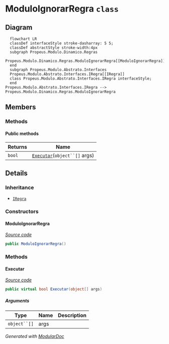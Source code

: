 # ModuloIgnorarRegra `class`

## Diagram
```mermaid
  flowchart LR
  classDef interfaceStyle stroke-dasharray: 5 5;
  classDef abstractStyle stroke-width:4px
  subgraph Propeus.Modulo.Dinamico.Regras
  Propeus.Modulo.Dinamico.Regras.ModuloIgnorarRegra[[ModuloIgnorarRegra]]
  end
  subgraph Propeus.Modulo.Abstrato.Interfaces
  Propeus.Modulo.Abstrato.Interfaces.IRegra[[IRegra]]
  class Propeus.Modulo.Abstrato.Interfaces.IRegra interfaceStyle;
  end
Propeus.Modulo.Abstrato.Interfaces.IRegra --> Propeus.Modulo.Dinamico.Regras.ModuloIgnorarRegra
```

## Members
### Methods
#### Public  methods
| Returns | Name |
| --- | --- |
| `bool` | [`Executar`](#executar)(`object``[]` args) |

## Details
### Inheritance
 - [
`IRegra`
](../../abstrato/interfaces/IRegra.md)

### Constructors
#### ModuloIgnorarRegra
[*Source code*](https://github.com///blob//src/Propeus.Modulo.Abstrato/Util/Objetos/Helper.cs#L131)
```csharp
public ModuloIgnorarRegra()
```

### Methods
#### Executar
[*Source code*](https://github.com///blob//src/Propeus.Modulo.Dinamico/Regras/ModuloIgnorarRegra.cs#L11)
```csharp
public virtual bool Executar(object[] args)
```
##### Arguments
| Type | Name | Description |
| --- | --- | --- |
| `object``[]` | args |   |

*Generated with* [*ModularDoc*](https://github.com/hailstorm75/ModularDoc)
